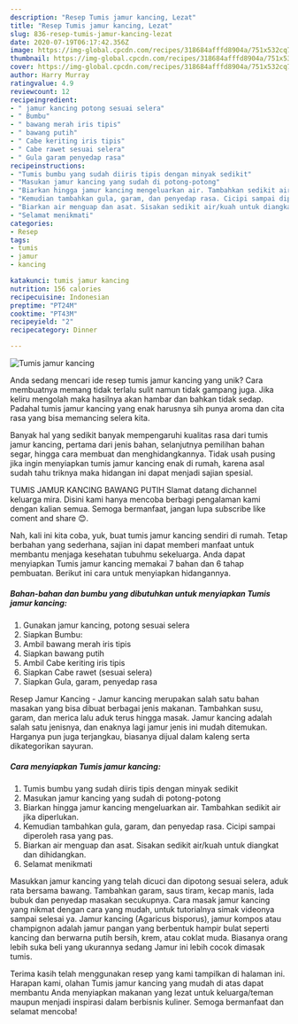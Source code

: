 ```yaml
---
description: "Resep Tumis jamur kancing, Lezat"
title: "Resep Tumis jamur kancing, Lezat"
slug: 836-resep-tumis-jamur-kancing-lezat
date: 2020-07-19T06:17:42.356Z
image: https://img-global.cpcdn.com/recipes/318684afffd8904a/751x532cq70/tumis-jamur-kancing-foto-resep-utama.jpg
thumbnail: https://img-global.cpcdn.com/recipes/318684afffd8904a/751x532cq70/tumis-jamur-kancing-foto-resep-utama.jpg
cover: https://img-global.cpcdn.com/recipes/318684afffd8904a/751x532cq70/tumis-jamur-kancing-foto-resep-utama.jpg
author: Harry Murray
ratingvalue: 4.9
reviewcount: 12
recipeingredient:
- " jamur kancing potong sesuai selera"
- " Bumbu"
- " bawang merah iris tipis"
- " bawang putih"
- " Cabe keriting iris tipis"
- " Cabe rawet sesuai selera"
- " Gula garam penyedap rasa"
recipeinstructions:
- "Tumis bumbu yang sudah diiris tipis dengan minyak sedikit"
- "Masukan jamur kancing yang sudah di potong-potong"
- "Biarkan hingga jamur kancing mengeluarkan air. Tambahkan sedikit air jika diperlukan."
- "Kemudian tambahkan gula, garam, dan penyedap rasa. Cicipi sampai diperoleh rasa yang pas."
- "Biarkan air menguap dan asat. Sisakan sedikit air/kuah untuk diangkat dan dihidangkan."
- "Selamat menikmati"
categories:
- Resep
tags:
- tumis
- jamur
- kancing

katakunci: tumis jamur kancing 
nutrition: 156 calories
recipecuisine: Indonesian
preptime: "PT24M"
cooktime: "PT43M"
recipeyield: "2"
recipecategory: Dinner

---
```



![Tumis jamur kancing](https://img-global.cpcdn.com/recipes/318684afffd8904a/751x532cq70/tumis-jamur-kancing-foto-resep-utama.jpg)

Anda sedang mencari ide resep tumis jamur kancing yang unik? Cara membuatnya memang tidak terlalu sulit namun tidak gampang juga. Jika keliru mengolah maka hasilnya akan hambar dan bahkan tidak sedap. Padahal tumis jamur kancing yang enak harusnya sih punya aroma dan cita rasa yang bisa memancing selera kita.

Banyak hal yang sedikit banyak mempengaruhi kualitas rasa dari tumis jamur kancing, pertama dari jenis bahan, selanjutnya pemilihan bahan segar, hingga cara membuat dan menghidangkannya. Tidak usah pusing jika ingin menyiapkan tumis jamur kancing enak di rumah, karena asal sudah tahu triknya maka hidangan ini dapat menjadi sajian spesial.

TUMIS JAMUR KANCING BAWANG PUTIH Slamat datang dichannel keluarga mira. Disini kami hanya mencoba berbagi pengalaman kami dengan kalian semua. Semoga bermanfaat, jangan lupa subscribe like coment and share 😊.


Nah, kali ini kita coba, yuk, buat tumis jamur kancing sendiri di rumah. Tetap berbahan yang sederhana, sajian ini dapat memberi manfaat untuk membantu menjaga kesehatan tubuhmu sekeluarga. Anda dapat menyiapkan Tumis jamur kancing memakai 7 bahan dan 6 tahap pembuatan. Berikut ini cara untuk menyiapkan hidangannya.

<!--inarticleads1-->

##### Bahan-bahan dan bumbu yang dibutuhkan untuk menyiapkan Tumis jamur kancing:

1. Gunakan  jamur kancing, potong sesuai selera
1. Siapkan  Bumbu:
1. Ambil  bawang merah iris tipis
1. Siapkan  bawang putih
1. Ambil  Cabe keriting iris tipis
1. Siapkan  Cabe rawet (sesuai selera)
1. Siapkan  Gula, garam, penyedap rasa


Resep Jamur Kancing - Jamur kancing merupakan salah satu bahan masakan yang bisa dibuat berbagai jenis makanan. Tambahkan susu, garam, dan merica lalu aduk terus hingga masak. Jamur kancing adalah salah satu jenisnya, dan enaknya lagi jamur jenis ini mudah ditemukan. Harganya pun juga terjangkau, biasanya dijual dalam kaleng serta dikategorikan sayuran. 

<!--inarticleads2-->

##### Cara menyiapkan Tumis jamur kancing:

1. Tumis bumbu yang sudah diiris tipis dengan minyak sedikit
1. Masukan jamur kancing yang sudah di potong-potong
1. Biarkan hingga jamur kancing mengeluarkan air. Tambahkan sedikit air jika diperlukan.
1. Kemudian tambahkan gula, garam, dan penyedap rasa. Cicipi sampai diperoleh rasa yang pas.
1. Biarkan air menguap dan asat. Sisakan sedikit air/kuah untuk diangkat dan dihidangkan.
1. Selamat menikmati


Masukkan jamur kancing yang telah dicuci dan dipotong sesuai selera, aduk rata bersama bawang. Tambahkan garam, saus tiram, kecap manis, lada bubuk dan penyedap masakan secukupnya. Cara masak jamur kancing yang nikmat dengan cara yang mudah, untuk tutorialnya simak videonya sampai selesai ya. Jamur kancing (Agaricus bisporus), jamur kompos atau champignon adalah jamur pangan yang berbentuk hampir bulat seperti kancing dan berwarna putih bersih, krem, atau coklat muda. Biasanya orang lebih suka beli yang ukurannya sedang Jamur ini lebih cocok dimasak tumis. 

Terima kasih telah menggunakan resep yang kami tampilkan di halaman ini. Harapan kami, olahan Tumis jamur kancing yang mudah di atas dapat membantu Anda menyiapkan makanan yang lezat untuk keluarga/teman maupun menjadi inspirasi dalam berbisnis kuliner. Semoga bermanfaat dan selamat mencoba!
